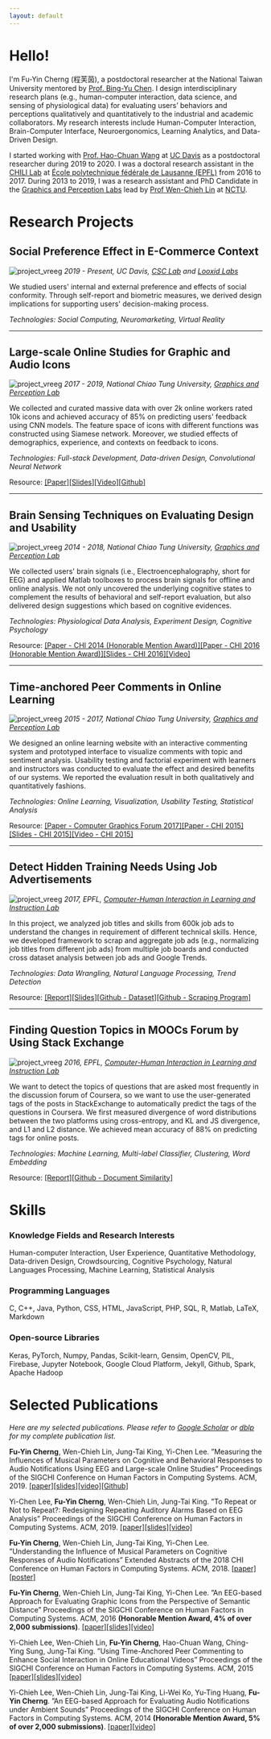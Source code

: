 ```yaml
---
layout: default
---
```


# Hello!
I'm Fu-Yin Cherng (程芙茵), a postdoctoral researcher at the National Taiwan University mentored by [Prof. Bing-Yu Chen](http://graphics.im.ntu.edu.tw/~robin/). I design interdisciplinary research plans (e.g., human-computer interaction, data science, and sensing of physiological data) for evaluating users’ behaviors and perceptions qualitatively and quantitatively to the industrial and academic collaborators. My research interests include Human-Computer Interaction, Brain-Computer Interface, Neuroergonomics, Learning Analytics, and Data-Driven Design.


I started working with [Prof. Hao-Chuan Wang](http://www.haochuanwang.info/) at [UC Davis](https://www.ucdavis.edu/) as a postdoctoral researcher during 2019 to 2020. I was a doctoral research assistant in the [CHILI Lab](https://www.epfl.ch/labs/chili/) at [École polytechnique fédérale de Lausanne (EPFL)](https://www.epfl.ch/en/home/) from 2016 to 2017. During 2013 to 2019, I was a research assistant and PhD Candidate in the [Graphics and Perception Labs](https://gpl.cs.nctu.edu.tw) lead by [Prof Wen-Chieh Lin](https://gpl.cs.nctu.edu.tw/Steve-Lin/) at [NCTU](https://www.nctu.edu.tw/).

# Research Projects
## Social Preference Effect in E-Commerce Context
![project_vreeg](assets/img/Pro_vreeg.png)
_2019 - Present, UC Davis, [CSC Lab](http://www.haochuanwang.info/) and [Looxid Labs](https://looxidlabs.com/mobile-home/)_

We studied users' internal and external preference and effects of social conformity. Through self-report and biometric measures, we derived design implications for supporting users' decision-making process.

_Technologies: Social Computing, Neuromarketing, Virtual Reality_

******

## Large-scale Online Studies for Graphic and Audio Icons
![project_vreeg](assets/img/Pro_LargeScale.png)
_2017 - 2019, National Chiao Tung University, [Graphics and Perception Lab](https://gpl.cs.nctu.edu.tw)_

We collected and curated massive data with over 2k online workers rated 10k icons and achieved accuracy of 85% on predicting users' feedback using CNN models. The feature space of icons with different functions was constructed using Siamese network. Moreover, we studied effects of demographics, experience, and contexts on feedback to icons.

_Technologies: Full-stack Development, Data-driven Design, Convolutional Neural Network_

Resource: [[Paper]](https://dl.acm.org/citation.cfm?id=3300639)[[Slides]](docs/CHI19_MusicalParameters.pdf)[[Video]](https://www.youtube.com/watch?v=_uW_ibwi3Qs)[[Github]](https://github.com/FuyinCherng/CHI18_EEGAudioNoti)

******

## Brain Sensing Techniques on Evaluating Design and Usability
![project_vreeg](assets/img/Pro_EEGIcon.png)
_2014 - 2018, National Chiao Tung University, [Graphics and Perception Lab](https://gpl.cs.nctu.edu.tw)_

We collected users' brain signals (i.e., Electroencephalography, short for EEG) and applied Matlab toolboxes to process brain signals for offline and online analysis.
We not only uncovered the underlying cognitive states to complement the results of behavioral and self-report evaluation, but also delivered design suggestions which based on cognitive evidences.

_Technologies: Physiological Data Analysis, Experiment Design, Cognitive Psychology_

Resource: [[Paper - CHI 2014 (Honorable Mention Award)]](https://dl.acm.org/citation.cfm?id=2557076)[[Paper - CHI 2016 (Honorable Mention Award)]](https://dl.acm.org/citation.cfm?id=2858133)[[Slides - CHI 2016]](docs/CHI2016_slides.pdf)[[Video]](https://www.youtube.com/watch?v=ElV_1hyAsm8)

******

## Time-anchored Peer Comments in Online Learning
![project_vreeg](assets/img/Pro_Taping.png)
_2015 - 2017, National Chiao Tung University, [Graphics and Perception Lab](https://gpl.cs.nctu.edu.tw)_

We designed an online learning website with an interactive commenting system and prototyped interface to visualize comments with topic and sentiment analysis. Usability testing and factorial experiment with learners and instructors was conducted to evaluate the effect and desired benefits of our systems. We reported the evaluation result in both qualitatively and quantitatively fashions.

_Technologies: Online Learning, Visualization, Usability Testing, Statistical Analysis_

Resource: [[Paper - Computer Graphics Forum 2017]](https://onlinelibrary.wiley.com/doi/abs/10.1111/cgf.13280)[[Paper - CHI 2015]](https://dl.acm.org/citation.cfm?id=2702349)[[Slides - CHI 2015]](docs/CHI2015_slides.pdf)[[Video - CHI 2015]](https://www.youtube.com/watch?v=X34Xp8NY7dM)

******

## Detect Hidden Training Needs Using Job Advertisements
![project_vreeg](assets/img/Pro_TraningNeeds.png)
_2017, EPFL, [Computer-Human Interaction in Learning and Instruction Lab](https://www.epfl.ch/labs/chili/)_

In this project, we analyzed job titles and skills from 600k job ads to understand the changes in requirement of different technical skills.
Hence, we developed framework to scrap and aggregate job ads (e.g., normalizing job titles from different job ads) from multiple job boards and conducted cross dataset analysis between job ads and Google Trends.

_Technologies: Data Wrangling, Natural Language Processing, Trend Detection_

Resource: [[Report]](docs/JobAdsAnalysis_report.pdf)[[Slides]](docs/DualT_advisory_FuyinCherng.pdf)[[Github - Dataset]](https://github.com/FuyinCherng/Job-Ads-Analysis)[[Github - Scraping Program]](https://github.com/FuyinCherng/job-ads-scrap)

******

## Finding Question Topics in MOOCs Forum by Using Stack Exchange
![project_vreeg](assets/img/Pro_Tags.png)
_2016, EPFL, [Computer-Human Interaction in Learning and Instruction Lab](https://www.epfl.ch/labs/chili/)_

We want to detect the topics of questions that are asked most frequently in the discussion forum of Coursera, so we want to use the user-generated tags of the posts in StackExchange to automatically predict the tags of the questions in Coursera.
We first measured divergence of word distributions between the two platforms using cross-entropy, and KL and JS divergence, and L1 and L2 distance. We achieved mean accuracy of 88% on predicting tags for online posts.

_Technologies: Machine Learning, Multi-label Classifier, Clustering, Word Embedding_

Resource: [[Report]](docs/2016Fall_semesterProject.pdf)[[Github - Document Similarity]](https://github.com/FuyinCherng/doc-similarity)


# Skills
### Knowledge Fields and Research Interests
Human-computer Interaction, User Experience, Quantitative Methodology, Data-driven Design, Crowdsourcing, Cognitive Psychology, Natural Languages Processing, Machine Learning, Statistical Analysis

### Programming Languages
C, C++, Java, Python, CSS, HTML, JavaScript, PHP, SQL, R, Matlab, LaTeX, Markdown

### Open-source Libraries
Keras, PyTorch, Numpy, Pandas, Scikit-learn, Gensim, OpenCV, PIL, Firebase, Jupyter Notebook, Google Cloud Platform, Jekyll, Github, Spark, Apache Hadoop

# Selected Publications
_Here are my selected publications. Please refer to [Google Scholar](https://scholar.google.com.hk/citations?user=RNihHkMAAAAJ&hl=zh-TW) or [dblp](https://dblp.org/pers/c/Cherng:Fu=Yin.html) for my complete publication list._

**Fu-Yin Cherng**, Wen-Chieh Lin, Jung-Tai King, Yi-Chen Lee. ”Measuring the Influences of Musical Parameters on Cognitive and Behavioral Responses to Audio Notifications Using EEG and Large-scale Online Studies” Proceedings of the SIGCHI Conference on Human Factors in Computing Systems. ACM, 2019. [[paper]](https://dl.acm.org/citation.cfm?id=3300639)[[slides]](docs/CHI19_MusicalParameters.pdf)[[video]](https://www.youtube.com/watch?v=_uW_ibwi3Qs)[[Github]](https://github.com/FuyinCherng/CHI18_EEGAudioNoti)

Yi-Chen Lee, **Fu-Yin Cherng**, Wen-Chieh Lin, Jung-Tai King. ”To Repeat or Not to Repeat?: Redesigning Repeating Auditory Alarms Based on EEG Analysis” Proceedings of the SIGCHI Conference on Human Factors in Computing Systems. ACM, 2019. [[paper]](https://dl.acm.org/citation.cfm?id=3300743)[[slides]](docs/CHI19_Repeat.pdf)[[video]](https://www.youtube.com/watch?v=_01LNc2w3XU)

**Fu-Yin Cherng**, Wen-Chieh Lin, Jung-Tai King, Yi-Chen Lee. ”Understanding the Influence of Musical Parameters on Cognitive Responses of Audio Notifications” Extended Abstracts of the 2018 CHI Conference on Human Factors in Computing Systems. ACM, 2018. [[paper]](https://dl.acm.org/citation.cfm?id=3188572)[[poster]](docs/poster_LBW18_final.pdf)

**Fu-Yin Cherng**, Wen-Chieh Lin, Jung-Tai King, Yi-Chen Lee. ”An EEG-based Approach for Evaluating Graphic Icons from the Perspective of Semantic Distance” Proceedings of the SIGCHI Conference on Human Factors in Computing Systems. ACM, 2016 **(Honorable Mention Award, 4% of over 2,000 submissions)**. [[paper]](https://dl.acm.org/citation.cfm?id=2858133)[[slides]](docs/CHI2016_slides.pdf)[[video]](https://www.youtube.com/watch?v=ElV_1hyAsm8)

Yi-Chieh Lee, Wen-Chieh Lin, **Fu-Yin Cherng**, Hao-Chuan Wang, Ching-Ying Sung, Jung-Tai King. ”Using Time-Anchored Peer Commenting to Enhance Social Interaction in Online Educational Videos” Proceedings of the SIGCHI Conference on Human Factors in Computing Systems. ACM, 2015 [[paper]](https://dl.acm.org/citation.cfm?id=2702349)[[slides]](docs/CHI2015_slides.pdf)[[video]](https://www.youtube.com/watch?v=X34Xp8NY7dM)

Yi-Chieh Lee, Wen-Chieh Lin, Jung-Tai King, Li-Wei Ko, Yu-Ting Huang, **Fu-Yin Cherng**. ”An EEG-based Approach for Evaluating Audio Notifications under Ambient Sounds” Proceedings of the SIGCHI Conference on Human Factors in Computing Systems. ACM, 2014 **(Honorable Mention Award, 5% of over 2,000 submissions)**. [[paper]](https://dl.acm.org/citation.cfm?id=2557076)[[video]](https://www.youtube.com/watch?v=XkH5CWVpvws)
